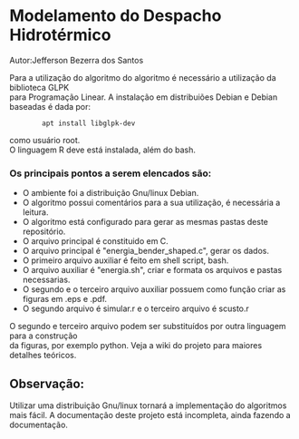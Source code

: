 # Modelamento do Despacho Hidrotérmico

Autor:Jefferson Bezerra dos Santos

Para a utilização do algoritmo do algoritmo é necessário a utilização da biblioteca GLPK  
para Programação Linear. A instalação em distribuiões Debian e Debian baseadas 
é dada por:

			apt install libglpk-dev

como usuário root.   
O linguagem R deve está instalada, além do bash.

### Os principais pontos a serem elencados são:

* O ambiente foi a distribuição Gnu/linux Debian.
* O algoritmo possui comentários para a sua utilização, é necessária a leitura.
* O algoritmo está configurado para gerar as mesmas pastas deste repositório. 
* O arquivo principal é constituido em C.
* O arquivo principal é "energia_bender_shaped.c", gerar os dados.
* O primeiro arquivo auxiliar é feito em shell script, bash.
* O arquivo auxiliar é "energia.sh", criar e formata os arquivos e pastas necessarias.
* O segundo e o terceiro arquivo auxiliar possuem como função criar as figuras em .eps e .pdf.  
* O segundo arquivo é simular.r e o terceiro arquivo é scusto.r 

O segundo e terceiro arquivo podem ser substituídos por outra linguagem para a construção  
da figuras, por exemplo python. Veja a wiki do projeto para maiores detalhes teóricos.

## Observação:

Utilizar uma distribuição Gnu/linux tornará a implementação do algoritmos mais fácil.
A documentação deste projeto está incompleta, ainda fazendo a documentação.
